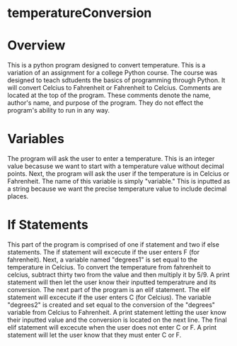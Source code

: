 # temperatureConversion

# Overview
This is a python program designed to convert temperature. This is a variation of an assignment for a college Python course. The course was designed to teach sdtudents the basics of programming through Python. It will convert Celcius to Fahrenheit or Fahrenheit to Celcius. Comments are located at the top of the program. These comments denote the name, author's name, and purpose of the program. They do not effect the program's ability to run in any way.

# Variables
The program will ask the user to enter a temperature. This is an integer value becasuse we want to start with a temperature value without decimal points. Next, the program will ask the user if the temperature is in Celcius or Fahrenheit. The name of this variable is simply "variable." This is inputted as a string because we want the precise temperature value to include decimal places.

# If Statements
This part of the program is comprised of one if statement and two if else statements. The if statement will excecute if the user enters F (for fahrenheit). Next, a variable named "degrees1" is set equal to the temperature in Celcius. To convert the temperature from fahrenheit to celcius, subtract thirty two from the value and then multiply it by 5/9. A print statement will then let the user know their inputted temperatrure and its conversion. The next part of the program is an elif statement. The elif statement will excecute if the user enters C (for Celcius). The variable "degrees2" is created and set equal to the conversion of the "degrees" variable from Celcius to Fahrenheit. A print statement letting the user know their inputted value and the conversion is located on the next line. The final elif statement will excecute when the user does not enter C or F. A print statement will let the user know that they must enter C or F.
